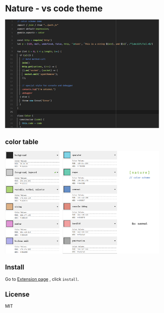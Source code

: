 # Nature - vs code theme
![demo js](https://raw.githubusercontent.com/jacobsun/Nature/master/demo_js.png "demo js")

## color table

![color table](https://raw.githubusercontent.com/jacobsun/Nature/master/color_table.png "color table")

## Install

Go to [Extension page](https://marketplace.visualstudio.com/items?itemName=sunreal.nature "Link to marketplace")
, click `install`.

## License

MIT
